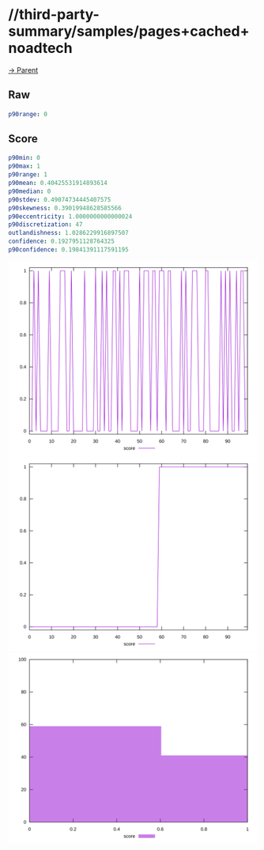 
# //third-party-summary/samples/pages+cached+noadtech

[→ Parent](../..)


## Raw


```yaml
p90range: 0

```


## Score


```yaml
p90min: 0
p90max: 1
p90range: 1
p90mean: 0.40425531914893614
p90median: 0
p90stdev: 0.49074734445407575
p90skewness: 0.39019948628585566
p90eccentricity: 1.0000000000000024
p90discretization: 47
outlandishness: 1.0286229916897507
confidence: 0.1927951128764325
p90confidence: 0.19841391117591195

```

![PLOT: score-values](./score/values.svg)![PLOT: score-sorted](./score/sorted.svg)![PLOT: score-histogram](./score/histogram.svg)